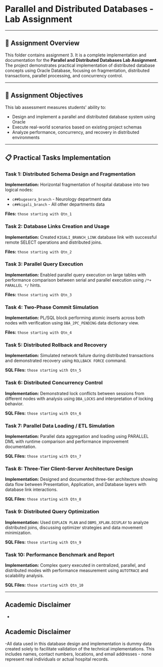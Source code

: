 # Parallel and Distributed Databases - Lab Assignment
---

## 📁 Assignment Overview

This folder contains assignment 3. It is a complete implementation and documentation for the **Parallel and Distributed Databases Lab Assignment**. The project demonstrates practical implementation of distributed database concepts using Oracle Database, focusing on fragmentation, distributed transactions, parallel processing, and concurrency control.

---

## 🎯 Assignment Objectives

This lab assessment measures students' ability to:
- Design and implement a parallel and distributed database system using Oracle
- Execute real-world scenarios based on existing project schemas
- Analyze performance, concurrency, and recovery in distributed environments

---

## 📋 Practical Tasks Implementation

### Task 1: Distributed Schema Design and Fragmentation
**Implementation:** Horizontal fragmentation of hospital database into two logical nodes:
- `c##bugesera_branch` - Neurology department data
- `c##kigali_branch` - All other departments data

**Files:** `those starting with Qtn_1`

### Task 2: Database Links Creation and Usage
**Implementation:** Created `KIGALI_BRANCH_LINK` database link with successful remote SELECT operations and distributed joins.

**Files:** `those starting with Qtn_2`

### Task 3: Parallel Query Execution
**Implementation:** Enabled parallel query execution on large tables with performance comparison between serial and parallel execution using `/*+ PARALLEL */` hints.

**Files:** `those starting with Qtn_3`

### Task 4: Two-Phase Commit Simulation
**Implementation:** PL/SQL block performing atomic inserts across both nodes with verification using `DBA_2PC_PENDING` data dictionary view.

**Files:** `those starting with Qtn_4`

### Task 5: Distributed Rollback and Recovery
**Implementation:** Simulated network failure during distributed transactions and demonstrated recovery using `ROLLBACK FORCE` command.

**SQL Files:** `those starting with Qtn_5`

### Task 6: Distributed Concurrency Control
**Implementation:** Demonstrated lock conflicts between sessions from different nodes with analysis using `DBA_LOCKS` and interpretation of locking behavior.

**SQL Files:** `those starting with Qtn_6`

### Task 7: Parallel Data Loading / ETL Simulation
**Implementation:** Parallel data aggregation and loading using PARALLEL DML with runtime comparison and performance improvement documentation.

**SQL Files:** `those starting with Qtn_7`

### Task 8: Three-Tier Client-Server Architecture Design
**Implementation:** Designed and documented three-tier architecture showing data flow between Presentation, Application, and Database layers with database link interactions.

**SQL Files:** `those starting with Qtn_8`

### Task 9: Distributed Query Optimization
**Implementation:** Used `EXPLAIN PLAN` and `DBMS_XPLAN.DISPLAY` to analyze distributed joins, discussing optimizer strategies and data movement minimization.

**SQL Files:** `those starting with Qtn_9`

### Task 10: Performance Benchmark and Report
**Implementation:** Complex query executed in centralized, parallel, and distributed modes with performance measurement using `AUTOTRACE` and scalability analysis.

**SQL Files:** `those starting with Qtn_10`

---

## Academic Disclaimer
- 
## Academic Disclaimer
-All data used in this database design and implementation is dummy data created solely to facilitate validation of the technical implementations. This includes names, contact numbers, locations, and email addresses - none represent real individuals or actual hospital records.

